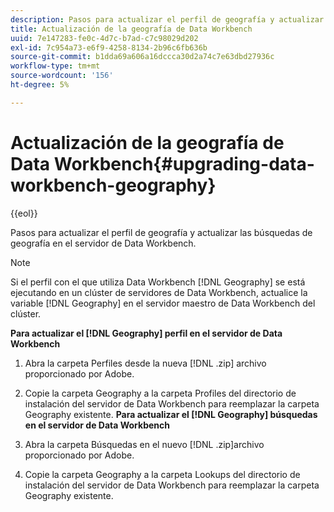 ```yaml
---
description: Pasos para actualizar el perfil de geografía y actualizar las búsquedas de geografía en el servidor de Data Workbench.
title: Actualización de la geografía de Data Workbench
uuid: 7e147283-fe0c-4d7c-b7ad-c7c98029d202
exl-id: 7c954a73-e6f9-4258-8134-2b96c6fb636b
source-git-commit: b1dda69a606a16dccca30d2a74c7e63dbd27936c
workflow-type: tm+mt
source-wordcount: '156'
ht-degree: 5%

---
```


# Actualización de la geografía de Data Workbench{#upgrading-data-workbench-geography}

{{eol}}

Pasos para actualizar el perfil de geografía y actualizar las búsquedas de geografía en el servidor de Data Workbench.

>[!NOTE]
>
>Si el perfil con el que utiliza Data Workbench [!DNL Geography] se está ejecutando en un clúster de servidores de Data Workbench, actualice la variable [!DNL Geography] en el servidor maestro de Data Workbench del clúster.

**Para actualizar el [!DNL Geography] perfil en el servidor de Data Workbench**

1. Abra la carpeta Perfiles desde la nueva [!DNL .zip] archivo proporcionado por Adobe.
1. Copie la carpeta Geography a la carpeta Profiles del directorio de instalación del servidor de Data Workbench para reemplazar la carpeta Geography existente.
   **Para actualizar el [!DNL Geography] búsquedas en el servidor de Data Workbench**

1. Abra la carpeta Búsquedas en el nuevo [!DNL .zip]archivo proporcionado por Adobe.
1. Copie la carpeta Geography a la carpeta Lookups del directorio de instalación del servidor de Data Workbench para reemplazar la carpeta Geography existente.
